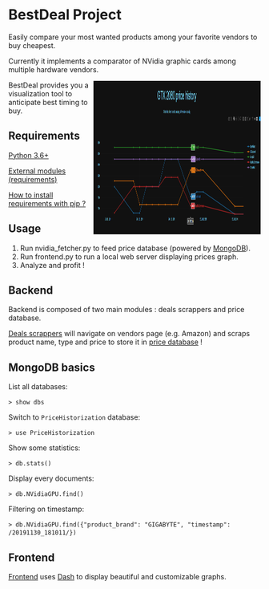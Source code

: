 BestDeal Project
=======================

Easily compare your most wanted products among your favorite vendors to buy cheapest.

Currently it implements a comparator of NVidia graphic cards among multiple hardware vendors.

<img src='https://github.com/RichardDally/BestDeal/blob/master/screenshots/GTX2080_20181202.png' style='width:334px; height:306px; float: right;'>

BestDeal provides you a visualization tool to anticipate best timing to buy.

Requirements
-------------

[Python 3.6+](https://www.python.org/downloads/)

[External modules (requirements)](requirements.txt)

[How to install requirements with pip ?](https://stackoverflow.com/a/39537053/5037799)

Usage
-------------
1. Run nvidia_fetcher.py to feed price database (powered by [MongoDB](https://docs.mongodb.com)).
2. Run frontend.py to run a local web server displaying prices graph.
3. Analyze and profit !

Backend
-------------
Backend is composed of two main modules : deals scrappers and price database.

[Deals scrappers](https://github.com/RichardDally/BestDeal/blob/master/dealscrappers.py) will navigate on vendors page (e.g. Amazon) and scraps product name, type and price to store it in [price database](https://github.com/RichardDally/BestDeal/blob/master/pricedatabase.py) !

MongoDB basics
-------------

List all databases:

    > show dbs


Switch to `PriceHistorization` database:

    > use PriceHistorization

Show some statistics:

    > db.stats()

Display every documents:

    > db.NVidiaGPU.find()

Filtering on timestamp:

    > db.NVidiaGPU.find({"product_brand": "GIGABYTE", "timestamp": /20191130_181011/})


Frontend
-------------
[Frontend](https://github.com/RichardDally/BestDeal/blob/master/frontend.py) uses [Dash](https://plot.ly/products/dash/) to display beautiful and customizable graphs.
